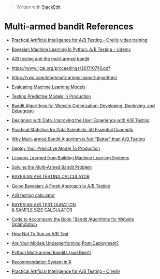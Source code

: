 > Written with [StackEdit](https://stackedit.io/).

# Multi-armed bandit References

- [Practical Artificial Intelligence for A/B Testing - Oreilly video training](https://github.com/PacktPublishing/Practical-Artificial-Intelligence-for-A-B-Testing-)
- [Bayesian Machine Learning in Python: A/B Testing - Udemy](https://www.udemy.com/bayesian-machine-learning-in-python-ab-testing/)
 - [A/B testing and the multi-armed bandit](http://blog.yhat.com/posts/the-beer-bandit.html)
- https://www.ijcai.org/proceedings/2017/0746.pdf
- https://vwo.com/blog/multi-armed-bandit-algorithm/
- [Evaluating Machine Learning Models](https://www.oreilly.com/data/free/files/evaluating-machine-learning-models.pdf)

- [Testing Predictive Models in Production](https://www.oracle.com/a/ocom/docs/oracle-ds-testing-predictive-models-in-production.pdf)

- [Bandit Algorithms for Website Optimization: Developing, Deploying, and Debugging](https://www.amazon.com/Bandit-Algorithms-Website-Optimization-Developing-ebook/dp/B00AM86Y0K/ref=sr_1_fkmrnull_1?crid=M9ZZ0YHOKQ9M&keywords=bandit+algorithms+for+website+optimization&qid=1553097233&s=gateway&sprefix=bandit+algorighms%2Caps%2C138&sr=8-1-fkmrnull)

- [Designing with Data: Improving the User Experience with A/B Testing](https://www.amazon.com/Designing-Data-Improving-Experience-Testing/dp/1449334830/ref=sr_1_fkmrnull_1?crid=ZGK5EQQ0BOHM&keywords=designing+with+data+improving+the+user+experience+with+a%2Fb+testing&qid=1553098613&s=gateway&sprefix=Designing+with+data%3A+impro%2Caps%2C397&sr=8-1-fkmrnull)

- [Practical Statistics for Data Scientists: 50 Essential Concepts](https://www.amazon.com/Practical-Statistics-Data-Scientists-Essential/dp/1491952962/ref=sr_1_3?keywords=statistics+for+data+science&qid=1553097277&s=gateway&sr=8-3)

- [Why Multi-armed Bandit Algorithm is Not “Better” than A/B Testing](https://vwo.com/blog/multi-armed-bandit-algorithm/)
- [Deploy Your Predictive Model To Production](https://machinelearningmastery.com/deploy-machine-learning-model-to-production/)
- [Lessons Learned from Building Machine Learning Systems](https://machinelearningmastery.com/lessons-learned-building-machine-learning-systems/)
- [Solving the Multi-Armed Bandit Problem](https://towardsdatascience.com/solving-the-multi-armed-bandit-problem-b72de40db97c)
- [BAYESIAN A/B TESTING CALCULATOR](https://marketing.dynamicyield.com/bayesian-calculator/)
- [Going Bayesian: A Fresh Approach to A/B Testing](https://www.dynamicyield.com/blog/bayesian-testing/)
- [A/B testing calculator](https://abtestguide.com/calc/)
- [BAYESIAN A/B TEST DURATION  
& SAMPLE SIZE CALCULATOR](https://marketing.dynamicyield.com/ab-test-duration-calculator/)
- [Code to Accompany the Book "Bandit Algorithms for Website Optimization](https://github.com/johnmyleswhite/BanditsBook)
- [How Not To Run an A/B Test](http://www.evanmiller.org/how-not-to-run-an-ab-test.html)
- [Are Your Models Underperforming Post-Deployment?](https://www.datascience.com/blog/model-testing-improves-model-performance)
- [Python Multi-armed Bandits (and Beer!)](http://blog.yhat.com/posts/the-beer-bandit.html)
- [Recommendation System in R](http://blog.yhat.com/posts/recommender-system-in-r.html)
- [Practical Artificial Intelligence for A/B Testing - O'reilly](https://github.com/PacktPublishing/Practical-Artificial-Intelligence-for-A-B-Testing-)
<!--stackedit_data:
eyJoaXN0b3J5IjpbLTc5MjQ2OTgyMiwxMjg2MzQ1OTY5LC03ND
c4MDAyMzYsMTkzMTE1MzgzMCwtMjA4NzkxNTA3NSwtMTYyODI0
MzM2MiwtMTQ3MTU4NDc4MSwtMTcyMjM2MjIyNywxNjA3NzM5NT
k0LDYxMDgxMzQ3MSw2MjE1MDgzMTEsLTIwODQ1ODM2ODUsMTM0
NzI3Mjg4M119
-->